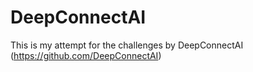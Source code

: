 # DeepConnectAI
This is my attempt for the challenges by DeepConnectAI (https://github.com/DeepConnectAI)
